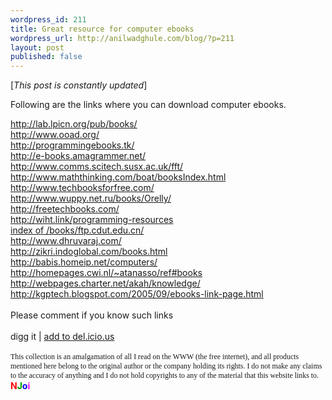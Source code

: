 ```yaml
---
wordpress_id: 211
title: Great resource for computer ebooks
wordpress_url: http://anilwadghule.com/blog/?p=211
layout: post
published: false
---
```

[<em>This post is constantly updated</em>] <p>Following are the links where you can download computer ebooks.</p><a href="http://lab.lpicn.org/pub/books/">http://lab.lpicn.org/pub/books/</a><br /><a href="http://www.ooad.org/">http://www.ooad.org/</a><br /><a href="http://programmingebooks.tk/">http://programmingebooks.tk/</a><br /><a href="http://e-books.amagrammer.net/">http://e-books.amagrammer.net/</a><br /><a href="http://www.comms.scitech.susx.ac.uk/fft/">http://www.comms.scitech.susx.ac.uk/fft/</a><br /><a href="http://www.maththinking.com/boat/booksIndex.html">http://www.maththinking.com/boat/booksIndex.html</a><br /><a href="http://www.techbooksforfree.com/">http://www.techbooksforfree.com/</a><br /><a href="http://www.wuppy.net.ru/books/Orelly/">http://www.wuppy.net.ru/books/Orelly/</a><br /><a href="http://freetechbooks.com/">http://freetechbooks.com/</a><br /><a href="http://wiht.link/programming-resources">http://wiht.link/programming-resources</a><br /><a href="http://www.anonymizer.ru/cgi-bin/webprox?session=demo&url=http://ftp.anyhost.ru/books/ftp.cdut.edu.cn/">index of /books/ftp.cdut.edu.cn/</a><br /><a href="http://www.dhruvaraj.com/">http://www.dhruvaraj.com/</a><br /><a href="http://zikri.indoglobal.com/books.html">http://zikri.indoglobal.com/books.html</a><br /><a href="http://babis.homeip.net/computers/">http://babis.homeip.net/computers/</a><br /><a href="http://homepages.cwi.nl/%7Eatanasso/ref#books">http://homepages.cwi.nl/~atanasso/ref#books</a><br /><a href="http://webpages.charter.net/akah/knowledge/">http://webpages.charter.net/akah/knowledge/</a><br /><a href="http://kgptech.blogspot.com/2005/09/ebooks-link-page.html">http://kgptech.blogspot.com/2005/09/ebooks-link-page.html</a><br /><br />Please comment if you know such links<br /><br />digg it | <a href="http://del.icio.us/post?url=http://anildigital.blogspot.com/2006/03/great-resource-for-computer-ebooks.html&amp;title=Great%20resource%20for%20computer%20ebooks">add to del.icio.us</a><br /><br /><span style="font-family:Trebuchet MS;font-size:85%;">This collection is an amalgamation of all I read on the WWW (the free internet), and all products mentioned here belong to the original author or the company holding its rights. I do not make any claims to the accuracy of anything and I do not hold copyrights to any of the material that this website links to.</span> <span style="color:#ff0000;"><strong>N<span style="color:#009f00;">J</span><span style="color:#0000ff;">o</span><span style="color:#ff00ff;">i</span></strong></span>
